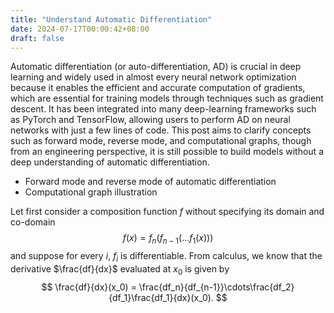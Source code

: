 ```yaml
---
title: "Understand Automatic Differentiation"
date: 2024-07-17T00:00:42+08:00
draft: false
---
```


Automatic differentiation (or auto-differentiation, AD) is crucial in deep learning and widely used in almost every neural network optimization because it enables the efficient and accurate computation of gradients, which are essential for training models through techniques such as gradient descent. It has been integrated into many deep-learning frameworks such as PyTorch and TensorFlow, allowing users to perform AD on neural networks with just a few lines of code. This post aims to clarify concepts such as forward mode, reverse mode, and computational graphs, though from an engineering perspective, it is still possible to build models without a deep understanding of automatic differentiation.
- Forward mode and reverse mode of automatic differentiation
- Computational graph illustration

Let first consider a composition function $f$ without specifying its domain and co-domain
$$
f(x) = f_n(f_{n-1}(\ldots f_1(x)))
$$
and suppose for every $i$, $f_i$ is differentiable. From calculus, we know that the derivative $\frac{df}{dx}$ evaluated at $x_0$ is given by 
$$
\frac{df}{dx}(x_0) = \frac{df_n}{df_{n-1}}\cdots\frac{df_2}{df_1}\frac{df_1}{dx}(x_0).
$$